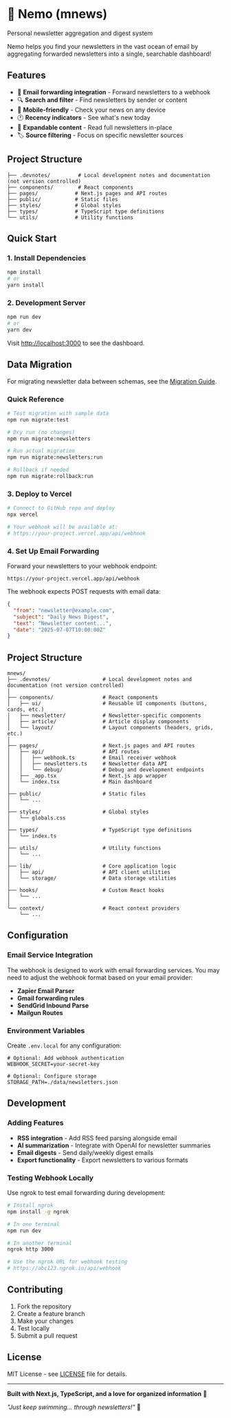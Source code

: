 # 🐠 Nemo (mnews)

Personal newsletter aggregation and digest system

Nemo helps you find your newsletters in the vast ocean of email by aggregating forwarded newsletters into a single, searchable dashboard!

## Features

- 📧 **Email forwarding integration** - Forward newsletters to a webhook
- 🔍 **Search and filter** - Find newsletters by sender or content  
- 📱 **Mobile-friendly** - Check your news on any device
- 🕐 **Recency indicators** - See what's new today
- 📄 **Expandable content** - Read full newsletters in-place
- 🏷️ **Source filtering** - Focus on specific newsletter sources

## Project Structure

```text
├── .devnotes/         # Local development notes and documentation (not version controlled)
├── components/        # React components
├── pages/            # Next.js pages and API routes
├── public/           # Static files
├── styles/           # Global styles
├── types/            # TypeScript type definitions
└── utils/            # Utility functions
```

## Quick Start

### 1. Install Dependencies
```bash
npm install
# or
yarn install
```

### 2. Development Server
```bash
npm run dev
# or  
yarn dev
```

Visit [http://localhost:3000](http://localhost:3000) to see the dashboard.

## Data Migration

For migrating newsletter data between schemas, see the [Migration Guide](./docs/MIGRATION_GUIDE.md).

### Quick Reference

```bash
# Test migration with sample data
npm run migrate:test

# Dry run (no changes)
npm run migrate:newsletters

# Run actual migration
npm run migrate:newsletters:run

# Rollback if needed
npm run migrate:rollback:run
```

### 3. Deploy to Vercel
```bash
# Connect to GitHub repo and deploy
npx vercel

# Your webhook will be available at:
# https://your-project.vercel.app/api/webhook
```

### 4. Set Up Email Forwarding

Forward your newsletters to your webhook endpoint:
```
https://your-project.vercel.app/api/webhook
```

The webhook expects POST requests with email data:
```json
{
  "from": "newsletter@example.com",
  "subject": "Daily News Digest",
  "text": "Newsletter content...",
  "date": "2025-07-07T10:00:00Z"
}
```

## Project Structure

```text
mnews/
├── .devnotes/                 # Local development notes and documentation (not version controlled)
│
├── components/                # React components
│   ├── ui/                    # Reusable UI components (buttons, cards, etc.)
│   ├── newsletter/            # Newsletter-specific components
│   ├── article/               # Article display components
│   └── layout/                # Layout components (headers, grids, etc.)
│
├── pages/                     # Next.js pages and API routes
│   ├── api/                   # API routes
│   │   ├── webhook.ts         # Email receiver webhook
│   │   ├── newsletters.ts     # Newsletter data API
│   │   └── debug/             # Debug and development endpoints
│   ├── _app.tsx               # Next.js app wrapper
│   └── index.tsx              # Main dashboard
│
├── public/                    # Static files
│   └── ...
│
├── styles/                    # Global styles
│   └── globals.css
│
├── types/                     # TypeScript type definitions
│   └── index.ts
│
├── utils/                     # Utility functions
│   └── ...
│
├── lib/                       # Core application logic
│   ├── api/                   # API client utilities
│   └── storage/               # Data storage utilities
│
├── hooks/                     # Custom React hooks
│   └── ...
│
└── context/                   # React context providers
    └── ...
```

## Configuration

### Email Service Integration

The webhook is designed to work with email forwarding services. You may need to adjust the webhook format based on your email provider:

- **Zapier Email Parser**
- **Gmail forwarding rules**  
- **SendGrid Inbound Parse**
- **Mailgun Routes**

### Environment Variables

Create `.env.local` for any configuration:
```env
# Optional: Add webhook authentication
WEBHOOK_SECRET=your-secret-key

# Optional: Configure storage
STORAGE_PATH=./data/newsletters.json
```

## Development

### Adding Features

- **RSS integration** - Add RSS feed parsing alongside email
- **AI summarization** - Integrate with OpenAI for newsletter summaries
- **Email digests** - Send daily/weekly digest emails
- **Export functionality** - Export newsletters to various formats

### Testing Webhook Locally

Use ngrok to test email forwarding during development:
```bash
# Install ngrok
npm install -g ngrok

# In one terminal
npm run dev

# In another terminal  
ngrok http 3000

# Use the ngrok URL for webhook testing
# https://abc123.ngrok.io/api/webhook
```

## Contributing

1. Fork the repository
2. Create a feature branch
3. Make your changes
4. Test locally
5. Submit a pull request

## License

MIT License - see [LICENSE](LICENSE) file for details.

---

**Built with Next.js, TypeScript, and a love for organized information** 📰

*"Just keep swimming... through newsletters!"* 🐠

